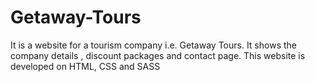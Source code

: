 # Getaway-Tours
It is a website for a tourism company i.e. Getaway Tours. It shows the company details , discount  packages and contact page. This website is developed on HTML, CSS and SASS
